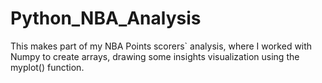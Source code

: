 # Python_NBA_Analysis

This makes part of my NBA Points scorers` analysis, where I worked with Numpy to create arrays, drawing some insights visualization using the myplot() function.
